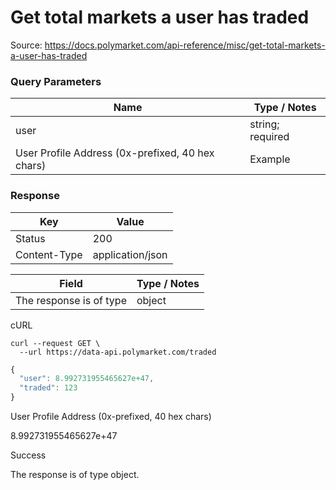 # Get total markets a user has traded
Source: https://docs.polymarket.com/api-reference/misc/get-total-markets-a-user-has-traded



### Query Parameters

| Name | Type / Notes |
| --- | --- |
| user | string; required |
| User Profile Address (0x-prefixed, 40 hex chars) | Example |

### Response

| Key | Value |
| --- | --- |
| Status | 200 |
| Content-Type | application/json |

| Field | Type / Notes |
| --- | --- |
| The response is of type | object |


cURL

```code
curl --request GET \
  --url https://data-api.polymarket.com/traded
```

```javascript
{
  "user": 8.992731955465627e+47,
  "traded": 123
}
```

User Profile Address (0x-prefixed, 40 hex chars)

8.992731955465627e+47

Success

The response is of type object.
